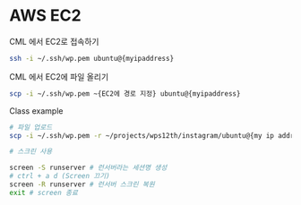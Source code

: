 # AWS EC2 



CML 에서 EC2로 접속하기 



```bash
ssh -i ~/.ssh/wp.pem ubuntu@{myipaddress}
```





CML 에서 EC2에 파일 올리기 



```bash
scp -i ~/.ssh/wp.pem ~{EC2에 경로 지정} ubuntu@{myipaddress}
```

 

Class example



```bash
# 파일 업로드  
scp -i ~/.ssh/wp.pem -r ~/projects/wps12th/instagram/ubuntu@{my ip address}:home/ubuntu/projects/ 

# 스크린 사용 

screen -S runserver # 런서버라는 세션명 생성 
# ctrl + a d (Screen 끄기)
screen -R runserver # 런서버 스크린 복원 
exit # screen 종료 

```

